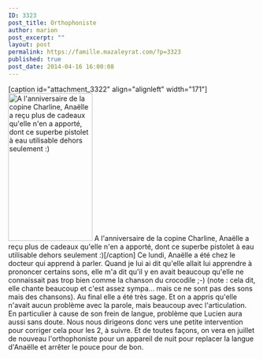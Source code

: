 ```yaml
---
ID: 3323
post_title: Orthophoniste
author: marion
post_excerpt: ""
layout: post
permalink: https://famille.mazaleyrat.com/?p=3323
published: true
post_date: 2014-04-16 16:00:08
---
```

[caption id="attachment_3322" align="alignleft" width="171"]<a href="http://famille.mazaleyrat.com/wp-content/uploads/2014/04/wpid-wp-1397766371055.jpeg"><img src="http://famille.mazaleyrat.com/wp-content/uploads/2014/04/wpid-wp-1397766371055-171x300.jpeg" alt="A l&#039;anniversaire de la copine Charline, Anaëlle a reçu plus de cadeaux qu&#039;elle n&#039;en a apporté, dont ce superbe pistolet à eau utilisable dehors seulement :)" width="171" height="300" class="size-medium wp-image-3322" /></a> A l'anniversaire de la copine Charline, Anaëlle a reçu plus de cadeaux qu&#39;elle n&#39;en a apporté, dont ce superbe pistolet à eau utilisable dehors seulement :)[/caption]
Ce lundi, Anaëlle a été chez le docteur qui apprend à parler. Quand je lui ai dit qu'elle allait lui apprendre à prononcer certains sons, elle m'a dit qu'il y en avait beaucoup qu'elle ne connaissait pas trop bien comme la chanson du crocodile ;-) (note : cela dit, elle chante beaucoup et c'est assez sympa... mais ce ne sont pas des sons mais des chansons).
Au final elle a été très sage. Et on a appris qu'elle n'avait aucun problème avec la parole, mais beaucoup avec l'articulation. En particulier à cause de son frein de langue, problème que Lucien aura aussi sans doute. Nous nous dirigeons donc vers une petite intervention pour corriger cela pour les 2, à suivre. Et de toutes façons, on vera en juillet de nouveau l'orthophoniste pour un appareil de nuit pour replacer la langue d'Anaëlle et arrêter le pouce pour de bon.